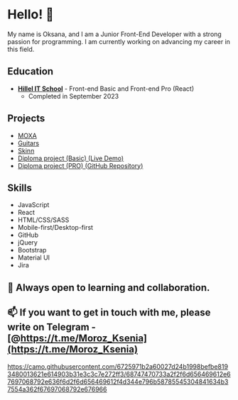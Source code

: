# Hello! 👋

My name is Oksana, and I am a Junior Front-End Developer with a strong passion for programming. I am currently working on advancing my career in this field.

## Education

- **[Hillel IT School](https://certificate.ithillel.ua/view/74052002)** - Front-end Basic and Front-end Pro (React)
  - Completed in September 2023

## Projects

- [MOXA](https://okmoroz.github.io/Moxa/)
- [Guitars](https://okmoroz.github.io/Guitar/)
- [Skinn](https://okmoroz.github.io/Skinn/)
- [Diploma project (Basic) (Live Demo)](https://okmoroz.github.io/HLegal/)
- [Diploma project (PRO)  (GitHub Repository)](https://github.com/OkMoroz/graduate-work-js-moroz)

## Skills

- JavaScript
- React
- HTML/CSS/SASS
- Mobile-first/Desktop-first
- GitHub
- jQuery
- Bootstrap
- Material UI
- Jira

## 📖 Always open to learning and collaboration.

## 📫 If you want to get in touch with me, please write on Telegram - [@https://t.me/Moroz_Ksenia](https://t.me/Moroz_Ksenia)

https://camo.githubusercontent.com/6725971b2a60027d24b1998befbe8193480013621e614903b31e3c3c7e272ff3/68747470733a2f2f6d656469612e67697068792e636f6d2f6d656469612f4d344e796b58785545304841634b37554a362f67697068792e676966


